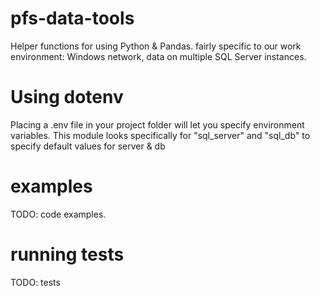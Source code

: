 # pfs-data-tools
Helper functions for using Python &amp; Pandas. fairly specific to our work environment: Windows network, data on multiple SQL Server instances.


# Using dotenv
Placing a .env file in your project folder will let you specify environment variables.
This module looks specifically for "sql_server" and "sql_db" to specify default values for server & db


# examples

TODO: code examples.

# running tests
TODO: tests